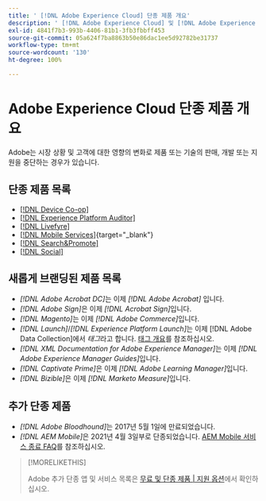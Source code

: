 ```yaml
---
title: ' [!DNL Adobe Experience Cloud] 단종 제품 개요'
description: ' [!DNL Adobe Experience Cloud] 및 [!DNL Adobe Experience Platform] 단종, 중단 또는 서비스 종료 제품'
exl-id: 4841f7b3-993b-4406-81b1-3fb3fbbff453
source-git-commit: 05a624f7ba8863b50e86dac1ee5d92782be31737
workflow-type: tm+mt
source-wordcount: '130'
ht-degree: 100%

---
```


# Adobe Experience Cloud 단종 제품 개요

Adobe는 시장 상황 및 고객에 대한 영향의 변화로 제품 또는 기술의 판매, 개발 또는 지원을 중단하는 경우가 있습니다.

## 단종 제품 목록

* [[!DNL Device Co-op]](device-co-op.md)
* [[!DNL Experience Platform Auditor]](auditor.md)
* [[!DNL Livefyre]](livefyre.md)
* [[!DNL Mobile Services]](https://experienceleague.adobe.com/docs/mobile-services/using/eol.html){target="_blank"}
* [[!DNL Search&Promote]](search-promote.md)
* [[!DNL Social]](social.md)

<!--
## Notifications of upcoming products to be discontinued

* [!DNL Data Workbench] end-of-life date is **December 31, 2023**. [Link]

-->

## 새롭게 브랜딩된 제품 목록

* *[!DNL Adobe Acrobat DC]*&#x200B;는 이제 *[!DNL Adobe Acrobat]* 입니다.
* *[!DNL Adobe Sign]*&#x200B;은 이제 *[!DNL Acrobat Sign]*&#x200B;입니다.
* *[!DNL Magento]*&#x200B;는 이제 *[!DNL Adobe Commerce]*&#x200B;입니다.
* *[!DNL Launch]*/*[!DNL Experience Platform Launch]*&#x200B;는 이제 [!DNL Adobe Data Collection]에서 *태그*&#x200B;라고 합니다. [태그 개요](https://experienceleague.adobe.com/docs/experience-platform/tags/home.html)를 참조하십시오.
* *[!DNL XML Documentation for Adobe Experience Manager]*&#x200B;는 이제 *[!DNL Adobe Experience Manager Guides]*&#x200B;입니다.
* *[!DNL Captivate Prime]*&#x200B;은 이제 *[!DNL Adobe Learning Manager]*&#x200B;입니다.
* *[!DNL Bizible]*&#x200B;은 이제 *[!DNL Marketo Measure]*&#x200B;입니다.

## 추가 단종 제품

* *[!DNL Adobe Bloodhound]*&#x200B;는 2017년 5월 1일에 만료되었습니다.
* *[!DNL AEM Mobile]*&#x200B;은 2021년 4월 3일부로 단종되었습니다. [AEM Mobile 서비스 종료 FAQ](https://helpx.adobe.com/digital-publishing-solution/help/aem-mobile-end-of-life-faq.html)를 참조하십시오.

>[!MORELIKETHIS]
>
>Adobe 추가 단종 앱 및 서비스 목록은 [무료 및 단종 제품 | 지원 옵션](https://helpx.adobe.com/support/programs/support-options-free-discontinued-apps-services.html)에서 확인하십시오.
